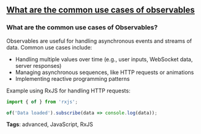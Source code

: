 ## [What are the common use cases of observables](#what-are-the-common-use-cases-of-observables)

### What are the common use cases of Observables?

Observables are useful for handling asynchronous events and streams of data. Common use cases include:

- Handling multiple values over time (e.g., user inputs, WebSocket data, server responses)
- Managing asynchronous sequences, like HTTP requests or animations
- Implementing reactive programming patterns

Example using RxJS for handling HTTP requests:

```javascript
import { of } from 'rxjs';

of('Data loaded').subscribe(data => console.log(data));
```

**Tags**: advanced, JavaScript, RxJS


